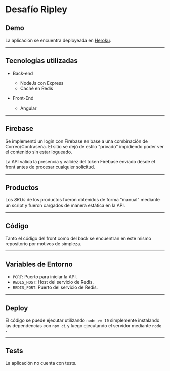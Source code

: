 # Desafío Ripley

## Demo

La aplicación se encuentra deployeada en [Heroku](https://desafio-ripley-egonzalez.herokuapp.com/).

---

## Tecnologías utilizadas

* Back-end
    * NodeJs con Express
    * Caché en Redis

* Front-End
    * Angular
---

## Firebase

Se implementó un login con Firebase en base a una combinación de Correo/Contraseña. El sitio se dejó de estilo "privado" impidiendo poder ver el contenido sin estar logueado.

La API valida la presencia y validez del token Firebase enviado desde el front antes de procesar cualquier solicitud.

---

## Productos

Los _SKUs_ de los productos fueron obtenidos de forma "manual" mediante un script y fueron cargados de manera estática en la API.

---

## Código

Tanto el código del front como del back se encuentran en este mismo repositorio por motivos de simpleza.

---

## Variables de Entorno

* `PORT`: Puerto para iniciar la API.
* `REDIS_HOST`: Host del servicio de Redis.
* `REDIS_PORT`: Puerto del servicio de Redis.

---

## Deploy

El código se puede ejecutar utilizando `node >= 10` simplemente instalando las dependencias con `npm ci` y luego ejecutando el servidor mediante `node .`

---

## Tests

La aplicación no cuenta con tests.
